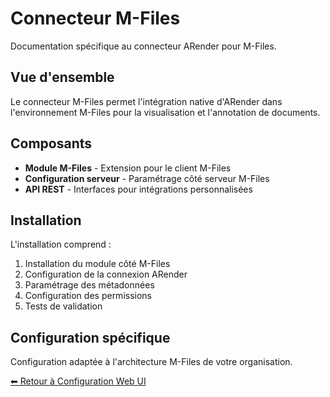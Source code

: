 # Connecteur M-Files

Documentation spécifique au connecteur ARender pour M-Files.

## Vue d'ensemble

Le connecteur M-Files permet l'intégration native d'ARender dans l'environnement M-Files pour la visualisation et l'annotation de documents.

## Composants

- **Module M-Files** - Extension pour le client M-Files
- **Configuration serveur** - Paramétrage côté serveur M-Files
- **API REST** - Interfaces pour intégrations personnalisées

## Installation

L'installation comprend :

1. Installation du module côté M-Files
2. Configuration de la connexion ARender
3. Paramétrage des métadonnées
4. Configuration des permissions
5. Tests de validation

## Configuration spécifique

Configuration adaptée à l'architecture M-Files de votre organisation.

[⬅ Retour à Configuration Web UI](../configuration.md)